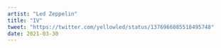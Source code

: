 ```yaml
---
artist: "Led Zeppelin"
title: "IV"
tweet: "https://twitter.com/yellowled/status/1376966085518495748"
date: 2021-03-30
---
```

